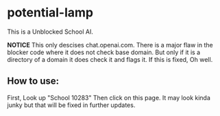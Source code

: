 # potential-lamp
This is a Unblocked School AI.

**NOTICE** This only descises chat.openai.com. There is a major flaw in the blocker code where it does not check base domain. But only if it is a directory of a domain it does check it and flags it. If this is fixed, Oh well.

## How to use:
First, Look up "School 10283" Then click on this page. It may look kinda junky but that will be fixed in further updates.
